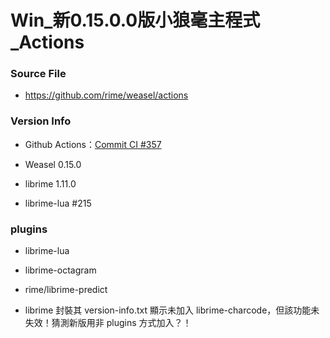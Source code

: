 # Win_新0.15.0.0版小狼毫主程式_Actions

### Source File

- https://github.com/rime/weasel/actions

### Version Info

- Github Actions：[Commit CI #357](https://github.com/rime/weasel/actions/runs/8598045790)

- Weasel 0.15.0

- librime 1.11.0

- librime-lua #215

### plugins

- librime-lua

- librime-octagram

- rime/librime-predict

- librime 封裝其 version-info.txt 顯示未加入 librime-charcode，但該功能未失效！猜測新版用非 plugins 方式加入？！